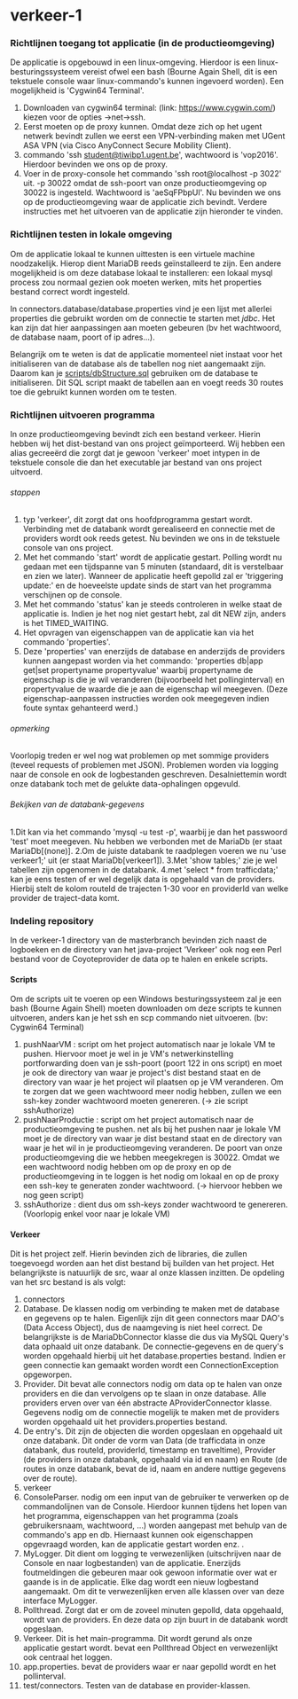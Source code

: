 # verkeer-1
### Richtlijnen toegang tot applicatie (in de productieomgeving)
De applicatie is opgebouwd in een linux-omgeving. Hierdoor is een linux-besturingssysteem vereist ofwel
een bash (Bourne Again Shell, dit is een tekstuele console waar linux-commando's kunnen ingevoerd worden).
Een mogelijkheid is 'Cygwin64 Terminal'.
 1. Downloaden van cygwin64 terminal: (link: https://www.cygwin.com/) kiezen voor de opties ->net->ssh.
 2. Eerst moeten op de proxy kunnen. Omdat deze zich op het ugent netwerk bevindt zullen we eerst een VPN-verbinding maken met UGent ASA VPN (via Cisco AnyConnect Secure Mobility Client).
 3. commando 'ssh student@tiwibp1.ugent.be', wachtwoord is 'vop2016'. Hierdoor bevinden we ons op de proxy.
 4. Voer in de proxy-console het commando 'ssh root@localhost -p 3022' uit. -p 30022 omdat de ssh-poort van onze productieomgeving op 30022 is ingesteld. Wachtwoord is 'aeSqFPbpUl'.
Nu bevinden we ons op de productieomgeving waar de applicatie zich bevindt. Verdere instructies met het uitvoeren van de applicatie zijn hieronder te vinden.

### Richtlijnen testen in lokale omgeving
Om de applicatie lokaal te kunnen uittesten is een virtuele machine noodzakelijk. Hierop dient MariaDB reeds geïnstalleerd te zijn. Een andere mogelijkheid is om deze database lokaal te installeren: een lokaal mysql process zou normaal gezien ook moeten werken, mits het properties bestand correct wordt ingesteld.

In connectors.database/database.properties vind je een lijst met allerlei properties die gebruikt worden om de connectie te starten met *jdbc*. Het kan zijn dat hier aanpassingen aan moeten gebeuren (bv het wachtwoord, de database naam, poort of ip adres...).

Belangrijk om te weten is dat de applicatie momenteel niet instaat voor het initialiseren van de database als de tabellen nog niet aangemaakt zijn. Daarom kan je [scripts/dbStructure.sql](scripts/dbStructure.sql) gebruiken om de database te initialiseren. Dit SQL script maakt de tabellen aan en voegt reeds 30 routes toe die gebruikt kunnen worden om te testen.

### Richtlijnen uitvoeren programma
In onze productieomgeving bevindt zich een bestand verkeer. Hierin hebben wij het dist-bestand van ons project geïmporteerd. Wij hebben een alias gecreeërd die zorgt dat je gewoon 'verkeer' moet intypen in de tekstuele console
die dan het executable jar bestand van ons project uitvoerd.

###### stappen
 1. typ 'verkeer', dit zorgt dat ons hoofdprogramma gestart wordt. Verbinding met de databank wordt gerealiseerd en connectie met de providers wordt ook reeds getest. Nu bevinden we ons in de tekstuele console van ons project.
 2. Met het commando 'start' wordt de applicatie gestart. Polling wordt nu gedaan met een tijdspanne van 5 minuten (standaard, dit is verstelbaar en zien we later). Wanneer de applicatie heeft gepolld zal er 'triggering update:' en de hoeveelste update sinds de start van het programma verschijnen op de console.
 3. Met het commando 'status' kan je steeds controleren in welke staat de applicatie is.
 Indien je het nog niet gestart hebt, zal dit NEW zijn, anders is het TIMED_WAITING.
 4. Het opvragen van eigenschappen van de applicatie kan via het commando 'properties'.
 5. Deze 'properties' van enerzijds de database en anderzijds de providers kunnen aangepast worden via het commando:
'properties db|app get|set propertyname propertyvalue' waarbij propertyname de eigenschap is die je wil veranderen (bijvoorbeeld het pollinginterval) en propertyvalue de waarde die je aan de eigenschap wil meegeven.
(Deze eigenschap-aanpassen instructies worden ook meegegeven indien foute syntax gehanteerd werd.)

###### opmerking
Voorlopig treden er wel nog wat problemen op met sommige providers (teveel requests of problemen met JSON).
Problemen worden via logging naar de console en ook de logbestanden geschreven. 
Desalniettemin wordt onze databank toch met de gelukte data-ophalingen opgevuld.

###### Bekijken van de databank-gegevens 
 1.Dit kan via het commando 'mysql -u test -p', waarbij je dan het passwoord 'test' moet meegeven.
Nu hebben we verbonden met de MariaDb (er staat MariaDb[(none)].
 2.Om de juiste databank te raadplegen voeren we nu 'use verkeer1;' uit (er staat MariaDb[verkeer1]).
 3.Met 'show tables;' zie je wel tabellen zijn opgenomen in de databank.
 4.met 'select * from trafficdata;' kan je eens testen of er wel degelijk data is opgehaald van de providers.
 Hierbij stelt de kolom routeId de trajecten 1-30 voor en providerId van welke provider de traject-data komt.

### Indeling repository 
In de verkeer-1 directory van de masterbranch bevinden zich naast de logboeken en de directory van het java-project 'Verkeer'
ook nog een Perl bestand voor de Coyoteprovider de data op te halen en enkele scripts.

#### Scripts
Om de scripts uit te voeren op een Windows besturingssysteem zal je een bash (Bourne Again Shell) moeten downloaden 
om deze scripts te kunnen uitvoeren, anders kan je het ssh en scp commando niet uitvoeren. (bv: Cygwin64 Terminal)
 1. pushNaarVM : script om het project automatisch naar je lokale VM te pushen.
Hiervoor moet je wel in je VM's netwerkinstelling portforwarding doen van je ssh-poort (poort 122 in ons script) en
moet je ook de directory van waar je project's dist bestand staat en de directory van waar je het project wil 
plaatsen op je VM veranderen.
Om te zorgen dat we geen wachtwoord meer nodig hebben, zullen we een ssh-key zonder wachtwoord moeten genereren. (-> zie script sshAuthorize)
 2. pushNaarProductie : script om het project automatisch naar de productieomgeving te pushen.
net als bij het pushen naar je lokale VM moet je de directory van waar je dist bestand staat en de directory
van waar je het wil in je productieomgeving veranderen.
De poort van onze productieomgeving die we hebben meegekregen is 30022.
Omdat we een wachtwoord nodig hebben om op de proxy en op de productieomgeving in te loggen is het nodig om lokaal en 
op de proxy een ssh-key te generaten zonder wachtwoord. (-> hiervoor hebben we nog geen script) 
 3. sshAuthorize : dient dus om ssh-keys zonder wachtwoord te genereren. (Voorlopig enkel voor naar je lokale VM)

#### Verkeer 
Dit is het project zelf. 
Hierin bevinden zich de libraries, die zullen toegevoegd worden aan het dist bestand bij builden van het project.
Het belangrijkste is natuurlijk de src, waar al onze klassen inzitten.
De opdeling van het src bestand is als volgt:
 1. connectors
  1. Database. De klassen nodig om verbinding te maken met de database en gegevens op te halen.
  Eigenlijk zijn dit geen connectors maar DAO's (Data Access Object), dus de naamgeving is niet heel correct.
  De belangrijkste is de MariaDbConnector klasse die dus via MySQL Query's data ophaald uit onze databank.
  De connectie-gegevens en de query's worden opgehaald hierbij uit het database.properties bestand.
  Indien er geen connectie kan gemaakt worden wordt een ConnectionException opgeworpen.
  2. Provider. Dit bevat alle connectors nodig om data op te halen van onze providers en die dan vervolgens
  op te slaan in onze database.
  Alle providers erven over van één abstracte AProviderConnector klasse.
  Gegevens nodig om de connectie mogelijk te maken met de providers worden opgehaald uit het providers.properties bestand.
  3. De entry's. Dit zijn de objecten die worden opgeslaan en opgehaald uit onze databank.
  Dit onder de vorm van Data (de trafficdata in onze databank, dus routeId, providerId, timestamp en traveltime),
  Provider (de providers in onze databank, opgehaald via id en naam)  en Route (de routes in onze databank, bevat de id, 
  naam en andere nuttige gegevens over de route).
 2. verkeer 
  1. ConsoleParser. nodig om een input van de gebruiker te verwerken op de commandolijnen van de Console.
  Hierdoor kunnen tijdens het lopen van het programma, eigenschappen van het programma 
  (zoals gebruikersnaam, wachtwoord, ...) worden aangepast met behulp van de commando's app en db.
  Hiernaast kunnen ook eigenschappen opgevraagd worden, kan de applicatie gestart worden enz. .
  2. MyLogger. Dit dient om logging te verwezenlijken (uitschrijven naar de Console en naar logbestanden) van de
  applicatie. Enerzijds foutmeldingen die gebeuren maar ook gewoon informatie over wat er gaande is in de applicatie.
  Elke dag wordt een nieuw logbestand aangemaakt. Om dit te verwezenlijken erven alle klassen over 
  van deze interface MyLogger.
  3. Pollthread. Zorgt dat er om de zoveel minuten gepolld, data opgehaald, wordt van de providers. 
  En deze data op zijn buurt in de databank wordt opgeslaan.
  4. Verkeer. Dit is het main-programma. Dit wordt gerund als onze applicatie gestart wordt.
  bevat een Pollthread Object en verwezenlijkt ook centraal het loggen.
  5. app.properties. bevat de providers waar er naar gepolld wordt en het pollinterval.
 3. test/connectors.
 Testen van de database en provider-klassen.
  
  


